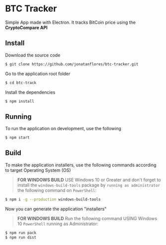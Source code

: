 # BTC Tracker

Simple App made with Electron. It tracks BitCoin price using the **CryptoCompare API**

## Install

Download the source code

```bash
$ git clone https://github.com/jonatanflores/btc-tracker.git
```

Go to the application root folder

```bash
$ cd btc-track
```

Install the dependencies

```bash
$ npm install
```

## Running

To run the application on development, use the following

```bash
$ npm start
```

## Build

To make the application installers, use the following commands according to target Operating System (OS)

> **FOR WINDOWS BUILD**
> USE Windows 10 or Greater and don't forget to install the `windows-build-tools` package by `running as administrator` the following command on `PowerShell`:

```bash
$ npm i -g --production windows-build-tools
```

Now you can generate the application "installers"

> **FOR WINDOWS BUILD**
> Run the following command USING Windows 10 `PowerShell` running as Administrator:

```bash
$ npm run pack
$ npm run dist
```
